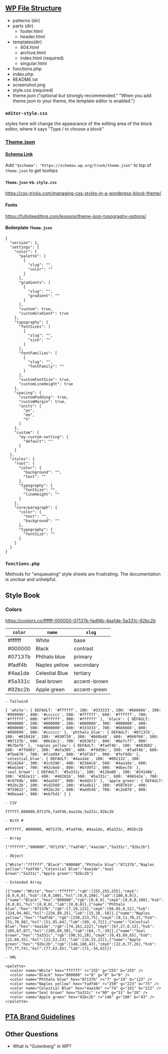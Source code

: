 ## [WP File Structure](https://developer.wordpress.org/themes/block-themes/block-theme-setup/)

-   patterns (dir)
-   parts (dir)
    -   footer.html
    -   header.html
-   templates(dir)
    -   404.html
    -   archive.html
    -   index.html (required)
    -   singular.html
-   functions.php
-   index.php
-   README.txt
-   screenshot.png
-   style.css (required)
-   theme.json ("optional but strongly recommended." "When you add theme.json to your theme, the template editor is enabled.")

### `editor-style.css`

styles here will change the appearance of the editing area of the block editor, where it says "Type / to choose a block"

### [Theme.json](https://developer.wordpress.org/themes/advanced-topics/theme-json/)

#### [Schema Link](https://developer.wordpress.org/block-editor/how-to-guides/themes/theme-json/#developing-with-theme-json)

Add `"$schema": "https://schemas.wp.org/trunk/theme.json"` to top of `theme.json` to get tooltips

#### `Theme.json` vs. `style.css`

https://css-tricks.com/managing-css-styles-in-a-wordpress-block-theme/

#### Fonts

https://fullsiteediting.com/lessons/theme-json-typography-options/

#### Boilerplate `Theme.json`

```
{
  "version": 1,
  "settings": {
    "color": {
      "palette": [
        {
          "slug": "",
          "color": ""
        }
      ],
      "gradients": [
        {
          "slug": "",
          "gradient": ""
        }
      ],
      "custom": true,
      "customGradient": true
    },
    "typography": {
      "fontSizes": [
        {
          "slug": "",
          "size": ""
        }
      ],
      "fontFamilies": [
        {
          "slug": "",
          "fontFamily": ""
        }
      ],
      "customFontSize": true,
      "customLineHeight": true
    },
    "spacing": {
      "customPadding": true,
      "customMargin": true,
      "units": [
        "px",
        "em",
        "%"
      ]
    },
    "custom": {
      "my-custom-setting": {
        "default": ""
      }
    }
  },
  "styles": {
    "root": {
      "color": {
        "background": "",
        "text": ""
      },
      "typography": {
        "fontSize": "",
        "lineHeight": ""
      }
    },
    "core/paragraph": {
      "color": {
        "text": "",
        "background": ""
      },
      "typography": {
        "fontSize": ""
      }
    }
  }
}

```

### `functions.php`

Methods for "enqueueing" style sheets are frustrating. The documentation is unclear and unhelpful.

## Style Book

### Colors

https://coolors.co/ffffff-000000-07137b-fadf4b-4aa1de-5a331c-92bc2b

| `color` | `name`         | `slug`       |
| ------- | -------------- | ------------ |
| #ffffff | White          | base         |
| #000000 | Black          | contrast     |
| #07137b | Phthalo blue   | primary      |
| #fadf4b | Naples yellow  | secondary    |
| #4aa1de | Celestial Blue | tertiary     |
| #5a331c | Seal brown     | accent-brown |
| #92bc2b | Apple green    | accent-green |

```
- Tailwind

{ 'white': { DEFAULT: '#ffffff', 100: '#333333', 200: '#666666', 300: '#999999', 400: '#cccccc', 500: '#ffffff', 600: '#ffffff', 700: '#ffffff', 800: '#ffffff', 900: '#ffffff' }, 'black': { DEFAULT: '#000000', 100: '#000000', 200: '#000000', 300: '#000000', 400: '#000000', 500: '#000000', 600: '#333333', 700: '#666666', 800: '#999999', 900: '#cccccc' }, 'phthalo_blue': { DEFAULT: '#07137b', 100: '#010418', 200: '#030730', 300: '#040b48', 400: '#060f60', 500: '#07137b', 600: '#0b1dc1', 700: '#263bf2', 800: '#6e7cf7', 900: '#b7befb' }, 'naples_yellow': { DEFAULT: '#fadf4b', 100: '#403602', 200: '#7f6d03', 300: '#bfa305', 400: '#f9d50c', 500: '#fadf4b', 600: '#fbe670', 700: '#fced94', 800: '#fdf3b7', 900: '#fef9db' }, 'celestial_blue': { DEFAULT: '#4aa1de', 100: '#092132', 200: '#124264', 300: '#1c6396', 400: '#2584c8', 500: '#4aa1de', 600: '#6eb3e4', 700: '#92c6eb', 800: '#b7d9f2', 900: '#dbecf8' }, 'seal_brown': { DEFAULT: '#5a331c', 100: '#120a06', 200: '#24140b', 300: '#361e11', 400: '#482816', 500: '#5a331c', 600: '#96542e', 700: '#c8794b', 800: '#daa587', 900: '#edd2c3' }, 'apple_green': { DEFAULT: '#92bc2b', 100: '#1d2508', 200: '#3a4b11', 300: '#587019', 400: '#759622', 500: '#92bc2b', 600: '#add548', 700: '#c2e076', 800: '#d6eaa4', 900: '#ebf5d1' } }

- CSV

ffffff,000000,07137b,fadf4b,4aa1de,5a331c,92bc2b

- With #

#ffffff, #000000, #07137b, #fadf4b, #4aa1de, #5a331c, #92bc2b

- Array

["ffffff","000000","07137b","fadf4b","4aa1de","5a331c","92bc2b"]

- Object

{"White":"ffffff","Black":"000000","Phthalo blue":"07137b","Naples yellow":"fadf4b","Celestial Blue":"4aa1de","Seal brown":"5a331c","Apple green":"92bc2b"}

- Extended Array

[{"name":"White","hex":"ffffff","rgb":[255,255,255],"cmyk":[0,0,0,0],"hsb":[0,0,100],"hsl":[0,0,100],"lab":[100,0,0]},{"name":"Black","hex":"000000","rgb":[0,0,0],"cmyk":[0,0,0,100],"hsb":[0,0,0],"hsl":[0,0,0],"lab":[0,0,0]},{"name":"Phthalo blue","hex":"07137b","rgb":[7,19,123],"cmyk":[94,85,0,52],"hsb":[234,94,48],"hsl":[234,89,25],"lab":[15,38,-58]},{"name":"Naples yellow","hex":"fadf4b","rgb":[250,223,75],"cmyk":[0,11,70,2],"hsb":[51,70,98],"hsl":[51,95,64],"lab":[89,-6,72]},{"name":"Celestial Blue","hex":"4aa1de","rgb":[74,161,222],"cmyk":[67,27,0,13],"hsb":[205,67,87],"hsl":[205,69,58],"lab":[64,-7,-39]},{"name":"Seal brown","hex":"5a331c","rgb":[90,51,28],"cmyk":[0,43,69,65],"hsb":[22,69,35],"hsl":[22,53,23],"lab":[26,15,22]},{"name":"Apple green","hex":"92bc2b","rgb":[146,188,43],"cmyk":[22,0,77,26],"hsb":[77,77,74],"hsl":[77,63,45],"lab":[71,-34,63]}]

- XML

<palette>
  <color name="White" hex="ffffff" r="255" g="255" b="255" />
  <color name="Black" hex="000000" r="0" g="0" b="0" />
  <color name="Phthalo blue" hex="07137b" r="7" g="19" b="123" />
  <color name="Naples yellow" hex="fadf4b" r="250" g="223" b="75" />
  <color name="Celestial Blue" hex="4aa1de" r="74" g="161" b="222" />
  <color name="Seal brown" hex="5a331c" r="90" g="51" b="28" />
  <color name="Apple green" hex="92bc2b" r="146" g="188" b="43" />
</palette>
```

## [PTA Brand Guidelines](https://www.pta.org/home/run-your-pta/PTA-Branding-and-Web-Guidelines)

## Other Questions

-   What is "Gutenberg" in WP?
